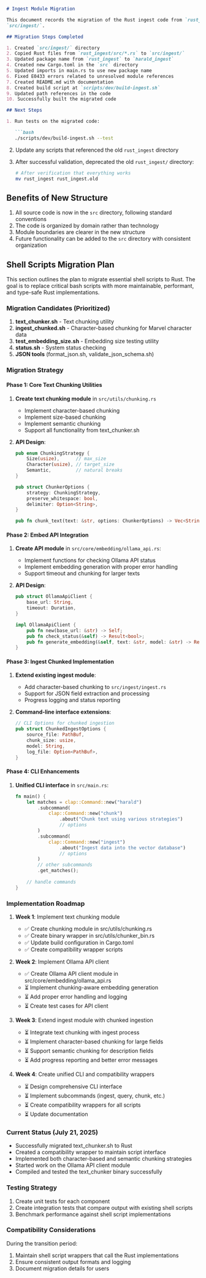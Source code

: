 ```markdown
# Ingest Module Migration

This document records the migration of the Rust ingest code from `rust_ingest/` to
`src/ingest/`.

## Migration Steps Completed

1. Created `src/ingest/` directory
2. Copied Rust files from `rust_ingest/src/*.rs` to `src/ingest/`
3. Updated package name from `rust_ingest` to `harald_ingest`
4. Created new Cargo.toml in the `src` directory
5. Updated imports in main.rs to use new package name
6. Fixed E0433 errors related to unresolved module references
7. Created README.md with documentation
8. Created build script at `scripts/dev/build-ingest.sh`
9. Updated path references in the code
10. Successfully built the migrated code

## Next Steps

1. Run tests on the migrated code:

   ```bash
   ./scripts/dev/build-ingest.sh --test
   ```

2. Update any scripts that referenced the old `rust_ingest` directory

3. After successful validation, deprecated the old `rust_ingest/` directory:

   ```bash
   # After verification that everything works
   mv rust_ingest rust_ingest.old
   ```

## Benefits of New Structure

1. All source code is now in the `src` directory, following standard conventions
2. The code is organized by domain rather than technology
3. Module boundaries are clearer in the new structure
4. Future functionality can be added to the `src` directory with consistent organization

## Shell Scripts Migration Plan

This section outlines the plan to migrate essential shell scripts to Rust. The goal is to replace critical bash scripts with more maintainable, performant, and type-safe Rust implementations.

### Migration Candidates (Prioritized)

1. **text_chunker.sh** - Text chunking utility
2. **ingest_chunked.sh** - Character-based chunking for Marvel character data
3. **test_embedding_size.sh** - Embedding size testing utility
4. **status.sh** - System status checking
5. **JSON tools** (format_json.sh, validate_json_schema.sh)

### Migration Strategy

#### Phase 1: Core Text Chunking Utilities

1. **Create text chunking module** in `src/utils/chunking.rs`
   - Implement character-based chunking
   - Implement size-based chunking
   - Implement semantic chunking
   - Support all functionality from text_chunker.sh

2. **API Design**:

   ```rust
   pub enum ChunkingStrategy {
       Size(usize),      // max_size
       Character(usize), // target_size
       Semantic,         // natural breaks
   }

   pub struct ChunkerOptions {
       strategy: ChunkingStrategy,
       preserve_whitespace: bool,
       delimiter: Option<String>,
   }

   pub fn chunk_text(text: &str, options: ChunkerOptions) -> Vec<String>;
   ```

#### Phase 2: Embed API Integration

1. **Create API module** in `src/core/embedding/ollama_api.rs`:
   - Implement functions for checking Ollama API status
   - Implement embedding generation with proper error handling
   - Support timeout and chunking for larger texts

2. **API Design**:

   ```rust
   pub struct OllamaApiClient {
       base_url: String,
       timeout: Duration,
   }

   impl OllamaApiClient {
       pub fn new(base_url: &str) -> Self;
       pub fn check_status(&self) -> Result<bool>;
       pub fn generate_embedding(&self, text: &str, model: &str) -> Result<Vec<f32>>;
   }
   ```

#### Phase 3: Ingest Chunked Implementation

1. **Extend existing ingest module**:
   - Add character-based chunking to `src/ingest/ingest.rs`
   - Support for JSON field extraction and processing
   - Progress logging and status reporting

2. **Command-line interface extensions**:

   ```rust
   // CLI Options for chunked ingestion
   pub struct ChunkedIngestOptions {
       source_file: PathBuf,
       chunk_size: usize,
       model: String,
       log_file: Option<PathBuf>,
   }
   ```

#### Phase 4: CLI Enhancements

1. **Unified CLI interface** in `src/main.rs`:

   ```rust
   fn main() {
       let matches = clap::Command::new("harald")
           .subcommand(
               clap::Command::new("chunk")
                   .about("Chunk text using various strategies")
                   // options
           )
           .subcommand(
               clap::Command::new("ingest")
                   .about("Ingest data into the vector database")
                   // options
           )
           // other subcommands
           .get_matches();
           
       // handle commands
   }
   ```

### Implementation Roadmap

1. **Week 1**: Implement text chunking module
   - ✅ Create chunking module in src/utils/chunking.rs
   - ✅ Create binary wrapper in src/utils/chunker_bin.rs
   - ✅ Update build configuration in Cargo.toml
   - ✅ Create compatibility wrapper scripts

2. **Week 2**: Implement Ollama API client
   - ✅ Create Ollama API client module in src/core/embedding/ollama_api.rs
   - ⏳ Implement chunking-aware embedding generation
   - ⏳ Add proper error handling and logging
   - ⏳ Create test cases for API client

3. **Week 3**: Extend ingest module with chunked ingestion
   - ⏳ Integrate text chunking with ingest process
   - ⏳ Implement character-based chunking for large fields
   - ⏳ Support semantic chunking for description fields
   - ⏳ Add progress reporting and better error messages

4. **Week 4**: Create unified CLI and compatibility wrappers
   - ⏳ Design comprehensive CLI interface
   - ⏳ Implement subcommands (ingest, query, chunk, etc.)
   - ⏳ Create compatibility wrappers for all scripts
   - ⏳ Update documentation

### Current Status (July 21, 2025)

- Successfully migrated text_chunker.sh to Rust
- Created a compatibility wrapper to maintain script interface
- Implemented both character-based and semantic chunking strategies
- Started work on the Ollama API client module
- Compiled and tested the text_chunker binary successfully

### Testing Strategy

1. Create unit tests for each component
2. Create integration tests that compare output with existing shell scripts
3. Benchmark performance against shell script implementations

### Compatibility Considerations

During the transition period:

1. Maintain shell script wrappers that call the Rust implementations
2. Ensure consistent output formats and logging
3. Document migration details for users

```
